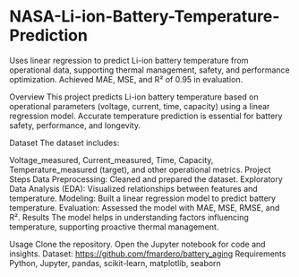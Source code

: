 # NASA-Li-ion-Battery-Temperature-Prediction
Uses linear regression to predict Li-ion battery temperature from operational data, supporting thermal management, safety, and performance optimization. Achieved MAE, MSE, and R² of 0.95 in evaluation.

Overview
This project predicts Li-ion battery temperature based on operational parameters (voltage, current, time, capacity) using a linear regression model. Accurate temperature prediction is essential for battery safety, performance, and longevity.

Dataset
The dataset includes:

Voltage_measured, Current_measured, Time, Capacity, Temperature_measured (target), and other operational metrics.
Project Steps
Data Preprocessing: Cleaned and prepared the dataset.
Exploratory Data Analysis (EDA): Visualized relationships between features and temperature.
Modeling: Built a linear regression model to predict battery temperature.
Evaluation: Assessed the model with MAE, MSE, RMSE, and R².
Results
The model helps in understanding factors influencing temperature, supporting proactive thermal management.

Usage
Clone the repository.
Open the Jupyter notebook for code and insights.
Dataset: https://github.com/fmardero/battery_aging
Requirements
Python, Jupyter, pandas, scikit-learn, matplotlib, seaborn
